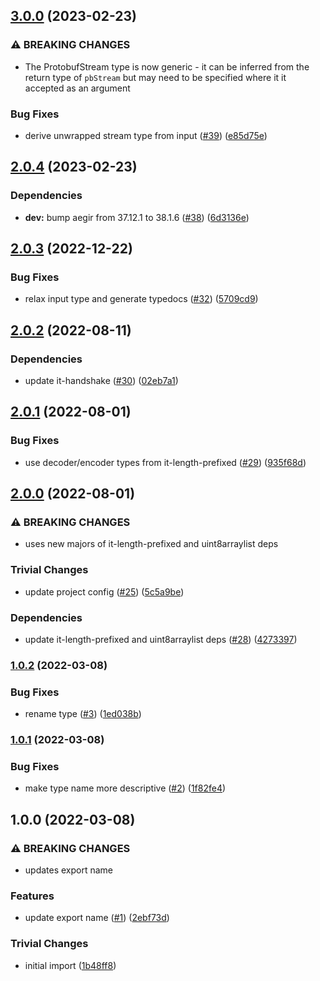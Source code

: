 ## [3.0.0](https://github.com/achingbrain/it-pb-stream/compare/v2.0.4...v3.0.0) (2023-02-23)


### ⚠ BREAKING CHANGES

* The ProtobufStream type is now generic - it can be inferred from the return type of `pbStream` but may need to be specified where it it accepted as an argument

### Bug Fixes

* derive unwrapped stream type from input ([#39](https://github.com/achingbrain/it-pb-stream/issues/39)) ([e85d75e](https://github.com/achingbrain/it-pb-stream/commit/e85d75ed578c2c7525f4657850a6af57dd3635a8))

## [2.0.4](https://github.com/achingbrain/it-pb-stream/compare/v2.0.3...v2.0.4) (2023-02-23)


### Dependencies

* **dev:** bump aegir from 37.12.1 to 38.1.6 ([#38](https://github.com/achingbrain/it-pb-stream/issues/38)) ([6d3136e](https://github.com/achingbrain/it-pb-stream/commit/6d3136eebd68a4bb5dd7bba753e8e73625173cb9))

## [2.0.3](https://github.com/achingbrain/it-pb-stream/compare/v2.0.2...v2.0.3) (2022-12-22)


### Bug Fixes

* relax input type and generate typedocs ([#32](https://github.com/achingbrain/it-pb-stream/issues/32)) ([5709cd9](https://github.com/achingbrain/it-pb-stream/commit/5709cd94921ee64e8491899853d687890cebaa00))

## [2.0.2](https://github.com/achingbrain/it-pb-stream/compare/v2.0.1...v2.0.2) (2022-08-11)


### Dependencies

* update it-handshake ([#30](https://github.com/achingbrain/it-pb-stream/issues/30)) ([02eb7a1](https://github.com/achingbrain/it-pb-stream/commit/02eb7a1b4092497ddfb383c80e3382917fb9ab76))

## [2.0.1](https://github.com/achingbrain/it-pb-stream/compare/v2.0.0...v2.0.1) (2022-08-01)


### Bug Fixes

* use decoder/encoder types from it-length-prefixed ([#29](https://github.com/achingbrain/it-pb-stream/issues/29)) ([935f68d](https://github.com/achingbrain/it-pb-stream/commit/935f68d7139db5312ca9b3a9170977337347a074))

## [2.0.0](https://github.com/achingbrain/it-pb-stream/compare/v1.0.2...v2.0.0) (2022-08-01)


### ⚠ BREAKING CHANGES

* uses new majors of it-length-prefixed and uint8arraylist deps

### Trivial Changes

* update project config ([#25](https://github.com/achingbrain/it-pb-stream/issues/25)) ([5c5a9be](https://github.com/achingbrain/it-pb-stream/commit/5c5a9bea5502a359c04ccd56201a0c8272d73302))


### Dependencies

* update it-length-prefixed and uint8arraylist deps ([#28](https://github.com/achingbrain/it-pb-stream/issues/28)) ([4273397](https://github.com/achingbrain/it-pb-stream/commit/427339745398d5277818949608a7655d0a0266f9))

### [1.0.2](https://github.com/achingbrain/it-pb-stream/compare/v1.0.1...v1.0.2) (2022-03-08)


### Bug Fixes

* rename type ([#3](https://github.com/achingbrain/it-pb-stream/issues/3)) ([1ed038b](https://github.com/achingbrain/it-pb-stream/commit/1ed038bd887570beda3e0a2c520c61ae1eb9e8dd))

### [1.0.1](https://github.com/achingbrain/it-pb-stream/compare/v1.0.0...v1.0.1) (2022-03-08)


### Bug Fixes

* make type name more descriptive ([#2](https://github.com/achingbrain/it-pb-stream/issues/2)) ([1f82fe4](https://github.com/achingbrain/it-pb-stream/commit/1f82fe41cca8e8e2a888e1a94690488d656f9ad9))

## 1.0.0 (2022-03-08)


### ⚠ BREAKING CHANGES

* updates export name

### Features

* update export name ([#1](https://github.com/achingbrain/it-pb-stream/issues/1)) ([2ebf73d](https://github.com/achingbrain/it-pb-stream/commit/2ebf73d63c21aef50ae0470283dc2bbf5455c836))


### Trivial Changes

* initial import ([1b48ff8](https://github.com/achingbrain/it-pb-stream/commit/1b48ff83391235e8483bc32e58f189a1b5b2906f))
